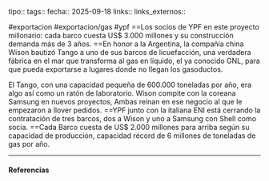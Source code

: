 tipo:: 
tags::
fecha:: 2025-09-18
links::
links_externos::


#exportacion #exportacion/gas #ypf 
==Los socios de YPF en este proyecto millonario: cada barco cuesta US$ 3.000 millones y su construcción demanda más de 3 años. ==En honor a la Argentina, la compañía china Wison bautizó Tango a uno de sus barcos de licuefacción, una verdadera fábrica en el mar que transforma al gas en líquido, el ya conocido GNL, para que pueda exportarse a lugares donde no llegan los gasoductos.

El Tango, con una capacidad pequeña de 600.000 toneladas por año, era algo así como un ratón de laboratorio. Wison compite con la coreana Samsung en nuevos proyectos, Ambas reinan en ese negocio al que le empezaron a llover pedidos. ==YPF junto con la italiana ENI está cerrando la contratación de tres barcos, dos a Wison y uno a Samsung con Shell como socia. ==Cada Barco cuesta de US$ 2.000 millones para arriba según su capacidad de producción, capacidad récord de 6 millones de toneladas de gas por año.


---
#### Referencias

